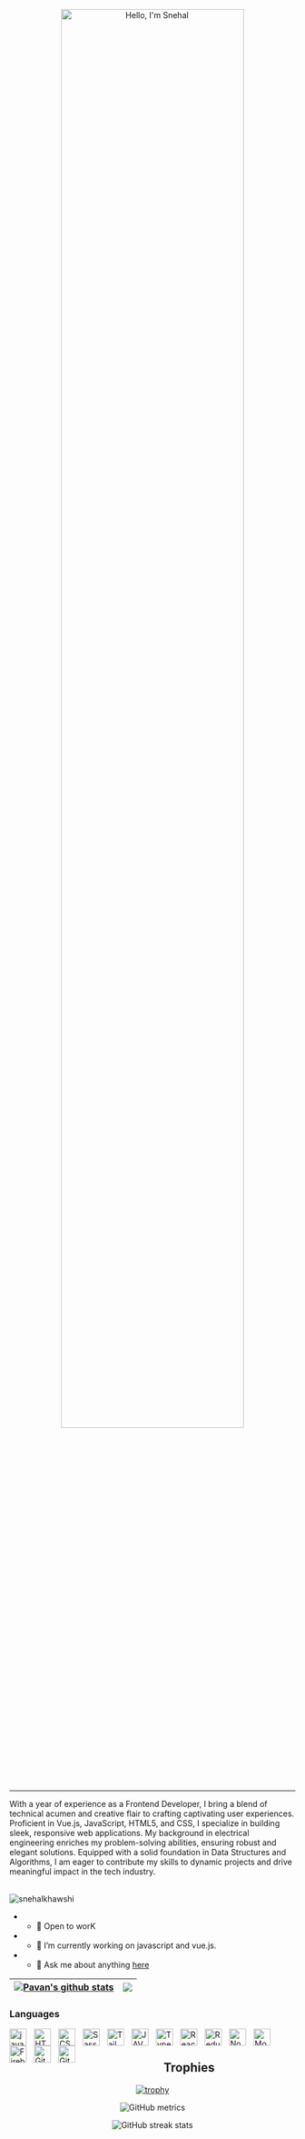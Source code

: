 <p align="center"><a href="https://.github.io"snehalkhawshi"><img width="80%" alt="Hello, I'm Snehal" src="./assets/IMG_3954.CR2" /></a></p> 

---

With a year of experience as a Frontend Developer, I bring a blend of technical acumen and creative flair to crafting captivating user experiences. Proficient in Vue.js, JavaScript, HTML5, and CSS, I specialize in building sleek, responsive web applications. My background in electrical engineering enriches my problem-solving abilities, ensuring robust and elegant solutions. Equipped with a solid foundation in Data Structures and Algorithms, I am eager to contribute my skills to dynamic projects and drive meaningful impact in the tech industry.

<br />
<span align="left"> <img src="https://komarev.com/ghpvc/?username=snehalkhawshi&label=Profile%20views&color=0e75b6&style=flat" alt="snehalkhawshi" /></span>


- - 💼 Open to worK
- - 🌱 I’m currently working on javascript and vue.js.
- - 💬 Ask me about anything [here](https://github.com/snehalkhawshi/snehalkhawshi/issues)

| <a href="https://github.com/snehalkhawshi/github-readme-stats"><img align="center" src="https://github-readme-stats.vercel.app/api?username=snehalkhawshi&show_icons=true&theme=radical" alt="Pavan's github stats" /></a> | <a href="https://github.com/snehalkhawshi/github-readme-stats"><img align="center" src="https://github-readme-stats.vercel.app/api/top-langs/?username=snehalkhawshi&layout=compact&theme=buefy&hide_border=true" /></a> |
| ------------- | ------------- |


### Languages


<img align="left" alt="java" width="30px" style="padding-right:10px;" src="https://cdn.jsdelivr.net/gh/devicons/devicon/icons/java/java-original-wordmark.svg" />
<img align="left" alt="HTML" width="30px" style="padding-right:10px;" src="https://cdn.jsdelivr.net/gh/devicons/devicon/icons/html5/html5-plain.svg" />

<img align="left" alt="CSS" width="30px" style="padding-right:10px;" src="https://cdn.jsdelivr.net/gh/devicons/devicon/icons/css3/css3-plain.svg" />
<img align="left" alt="Sass" width="30px" style="padding-right:10px;" src="https://cdn.jsdelivr.net/gh/devicons/devicon/icons/sass/sass-original.svg" />
<img align="left" alt="Tailwind CSS" width="30px" style="padding-right:10px;" src="https://cdn.jsdelivr.net/gh/devicons/devicon/icons/tailwindcss/tailwindcss-plain.svg" />
<img align="left" alt="JAVASCRIPT" width="30px" style="padding-right:10px;"  src="https://cdn.jsdelivr.net/gh/devicons/devicon/icons/javascript/javascript-plain.svg"/>
<img  align="left" alt="Typescript" width="30px" style="padding-right:10px;" src="https://cdn.jsdelivr.net/gh/devicons/devicon/icons/typescript/typescript-plain.svg" />
<img align="left" alt="React" width="30px" style="padding-right:10px;" src="https://cdn.jsdelivr.net/gh/devicons/devicon/icons/react/react-original.svg" />
<img align="left" alt="Redux" width="30px" style="padding-right:10px;" src="https://cdn.jsdelivr.net/gh/devicons/devicon/icons/redux/redux-original.svg" />
<img align="left" alt="Nodejs" width="30px" style="padding-right:10px;" src="https://cdn.jsdelivr.net/gh/devicons/devicon/icons/nodejs/nodejs-original.svg" />
<img align="left" alt="MongoDB" width="30px" style="padding-right:10px;" src="https://cdn.jsdelivr.net/gh/devicons/devicon/icons/mongodb/mongodb-original.svg" />
<img align="left" alt="Firebase" width="30px" style="padding-right:10px;" src="https://cdn.jsdelivr.net/gh/devicons/devicon/icons/firebase/firebase-plain-wordmark.svg" />
<img align="left" alt="Git" width="30px" style="padding-right:10px;" src="https://cdn.jsdelivr.net/gh/devicons/devicon/icons/git/git-plain.svg" />
<img align="left" alt="GitHub" width="30px" style="padding-right:10px;" src="https://cdn.jsdelivr.net/gh/devicons/devicon/icons/github/github-original.svg" />
          

                  


                    
<br />

#  



<h2 align="center">Trophies</h2>
<div align="center">
    
[![trophy](https://github-profile-trophy.vercel.app/?username=snehalkhawshi)](https://github.com/ryo-ma/github-profile-trophy)
</div>
    
<div align="center">
    
![GitHub metrics](https://metrics.lecoq.io/snehalkhawshi)  
</div>
    
<div align="center">
    
![GitHub streak stats](https://github-readme-streak-stats.herokuapp.com/?user=snehalkhawshi)  
</div>
    
